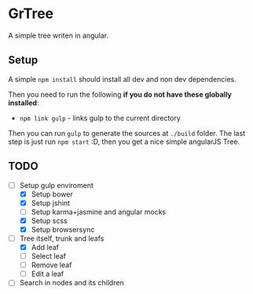 # GrTree

A simple tree writen in angular.

## Setup

A simple `npm install` should install all dev and non dev dependencies.

Then you need to run the following **if you do not have these globally installed**:

* `npm link gulp` - links gulp to the current directory

Then you can run `gulp` to generate the sources at `./build` folder. The last step is just run `npm start` :D, then you get a nice simple angularJS Tree.

## TODO

* [ ] Setup gulp enviroment
  * [x] Setup bower
  * [x] Setup jshint
  * [ ] Setup karma+jasmine and angular mocks
  * [x] Setup scss
  * [x] Setup browsersync
* [ ] Tree itself, trunk and leafs
  * [x] Add leaf
  * [ ] Select leaf
  * [ ] Remove leaf
  * [ ] Edit a leaf
* [ ] Search in nodes and its children